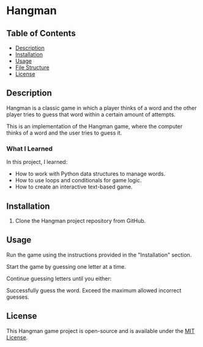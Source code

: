 # Hangman

## Table of Contents
- [Description](#description)
- [Installation](#installation)
- [Usage](#usage)
- [File Structure](#file-structure)
- [License](#license)

## Description
Hangman is a classic game in which a player thinks of a word and the other player tries to guess that word within a certain amount of attempts.

This is an implementation of the Hangman game, where the computer thinks of a word and the user tries to guess it. 

### What I Learned

In this project, I learned:

- How to work with Python data structures to manage words.
- How to use loops and conditionals for game logic.
- How to create an interactive text-based game.


## Installation

1. Clone the Hangman project repository from GitHub.

## Usage
Run the game using the instructions provided in the "Installation" section.

Start the game by guessing one letter at a time.

Continue guessing letters until you either:

Successfully guess the word.
Exceed the maximum allowed incorrect guesses.

## License

This Hangman game project is open-source and is available under the [MIT License](LICENSE).